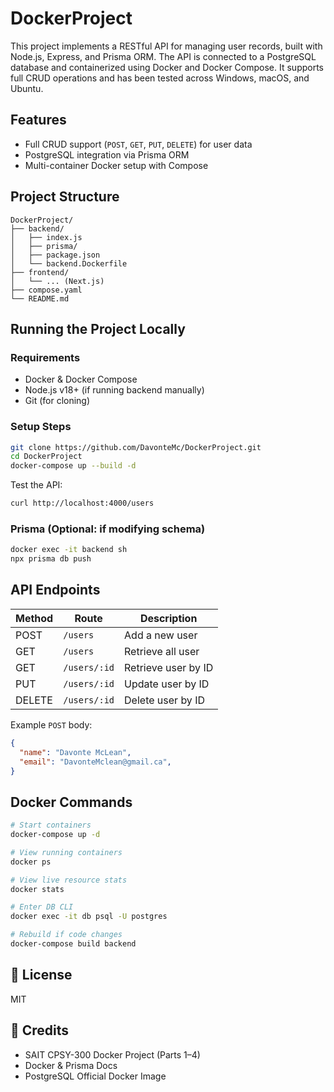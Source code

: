 # DockerProject

This project implements a RESTful API for managing user records, built with Node.js, Express, and Prisma ORM. The API is connected to a PostgreSQL database and containerized using Docker and Docker Compose. It supports full CRUD operations and has been tested across Windows, macOS, and Ubuntu.

## Features

- Full CRUD support (`POST`, `GET`, `PUT`, `DELETE`) for user data
- PostgreSQL integration via Prisma ORM
- Multi-container Docker setup with Compose

## Project Structure

```plaintext
DockerProject/
├── backend/
│   ├── index.js
│   ├── prisma/
│   ├── package.json
│   └── backend.Dockerfile
├── frontend/
│   └── ... (Next.js)
├── compose.yaml
└── README.md
```

## Running the Project Locally

### Requirements

- Docker & Docker Compose
- Node.js v18+ (if running backend manually)
- Git (for cloning)

### Setup Steps

```bash
git clone https://github.com/DavonteMc/DockerProject.git
cd DockerProject
docker-compose up --build -d
```

Test the API:

```bash
curl http://localhost:4000/users
```

### Prisma (Optional: if modifying schema)

```bash
docker exec -it backend sh
npx prisma db push
```

## API Endpoints

| Method | Route              | Description               |
|--------|--------------------|---------------------------|
| POST   | `/users`           | Add a new user            |
| GET    | `/users`           | Retrieve all user         |
| GET    | `/users/:id`       | Retrieve user by ID       |
| PUT    | `/users/:id`       | Update user by ID         |
| DELETE | `/users/:id`       | Delete user by ID         |

Example `POST` body:

```json
{
  "name": "Davonte McLean",
  "email": "DavonteMclean@gmail.ca",
}
```

## Docker Commands

```bash
# Start containers
docker-compose up -d

# View running containers
docker ps

# View live resource stats
docker stats

# Enter DB CLI
docker exec -it db psql -U postgres

# Rebuild if code changes
docker-compose build backend
```

## 📄 License

MIT

## 🙏 Credits

- SAIT CPSY-300 Docker Project (Parts 1–4)
- Docker & Prisma Docs
- PostgreSQL Official Docker Image
